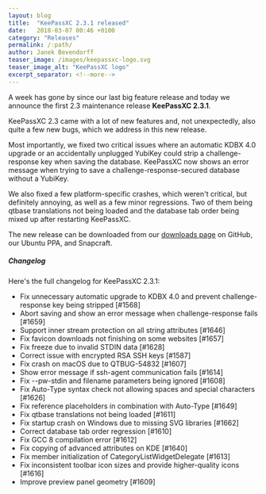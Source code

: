 ```yaml
---
layout: blog
title:  "KeePassXC 2.3.1 released"
date:   2018-03-07 00:46 +0100
category: "Releases"
permalink: /:path/
author: Janek Bevendorff
teaser_image: /images/keepassxc-logo.svg
teaser_image_alt: "KeePassXC logo"
excerpt_separator: <!--more-->
---
```


A week has gone by since our last big feature release and today we announce
the first 2.3 maintenance release **KeePassXC 2.3.1**.

KeePassXC 2.3 came with a lot of new features and, not unexpectedly, also quite
a few new bugs, which we address in this new release.

<!--more-->

Most importantly, we fixed two critical issues where an automatic KDBX 4.0
upgrade or an accidentally unplugged YubiKey could strip a challenge-response key
when saving the database. KeePassXC now shows an error message when trying to
save a challenge-response-secured database without a YubiKey.

We also fixed a few platform-specific crashes, which weren't critical, but
definitely annoying, as well as a few minor regressions. Two of them being qtbase
translations not being loaded and the database tab order being mixed up after
restarting KeePassXC.

The new release can be downloaded from our
[downloads page](https://github.com/keepassxreboot/keepassxc/releases/tag/2.3.1)
on GitHub, our Ubuntu PPA, and Snapcraft.

##### Changelog

Here's the full changelog for KeePassXC 2.3.1:

- Fix unnecessary automatic upgrade to KDBX 4.0 and prevent challenge-response key being stripped [#1568]
- Abort saving and show an error message when challenge-response fails [#1659]
- Support inner stream protection on all string attributes [#1646]
- Fix favicon downloads not finishing on some websites [#1657]
- Fix freeze due to invalid STDIN data [#1628]
- Correct issue with encrypted RSA SSH keys [#1587]
- Fix crash on macOS due to QTBUG-54832 [#1607]
- Show error message if ssh-agent communication fails [#1614]
- Fix --pw-stdin and filename parameters being ignored [#1608]
- Fix Auto-Type syntax check not allowing spaces and special characters [#1626]
- Fix reference placeholders in combination with Auto-Type [#1649]
- Fix qtbase translations not being loaded [#1611]
- Fix startup crash on Windows due to missing SVG libraries [#1662]
- Correct database tab order regression [#1610]
- Fix GCC 8 compilation error [#1612]
- Fix copying of advanced attributes on KDE [#1640]
- Fix member initialization of CategoryListWidgetDelegate [#1613]
- Fix inconsistent toolbar icon sizes and provide higher-quality icons [#1616]
- Improve preview panel geometry [#1609]

